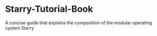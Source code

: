 # Starry-Tutorial-Book
A concise guide that explains the composition of the modular operating system Starry
